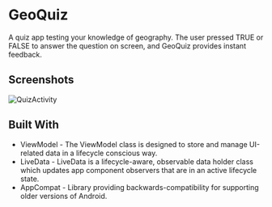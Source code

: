 # GeoQuiz
A quiz app testing your knowledge of geography. The user pressed TRUE or FALSE to answer the question on screen, and GeoQuiz provides instant feedback.

## Screenshots
![](https://user-images.githubusercontent.com/29769320/41963160-c74497aa-79ee-11e8-9d39-0798016d005a.png "QuizActivity")


## Built With
  * ViewModel - The ViewModel class is designed to store and manage UI-related data in a lifecycle conscious way.
  * LiveData - LiveData is a lifecycle-aware, observable data holder class which updates app component observers that are in an active lifecycle state.
  * AppCompat - Library providing backwards-compatibility for supporting older versions of Android.


  
  

